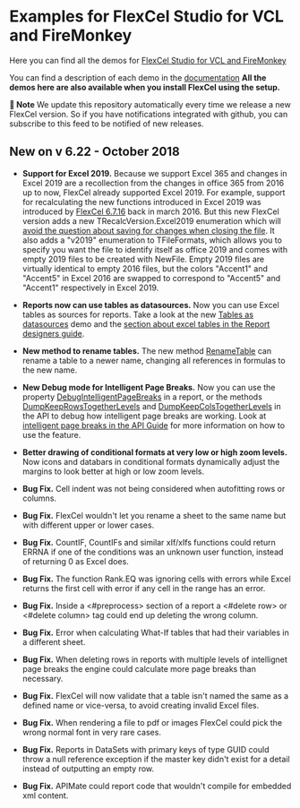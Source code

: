 ﻿# Examples for FlexCel Studio for VCL and FireMonkey

Here you can find all the demos for [FlexCel Studio for VCL and FireMonkey](http://www.tmssoftware.com/site/flexcel.asp)

You can find a description of each demo in the [documentation](http://www.tmssoftware.biz/flexcel/doc/vcl/index.html)
**All the demos here are also available when you install FlexCel using the setup.**

**:book: Note** We update this repository automatically every time we release a new FlexCel version. So if you have notifications integrated with github, you can subscribe to this feed to be notified of new releases.


## New on v 6.22 - October 2018


- **Support for Excel 2019.** Because we support Excel 365 and changes in Excel 2019 are a recollection from the changes in office 365 from 2016 up to now, FlexCel already supported Excel 2019. For example, support for recalculating the new functions introduced in Excel 2019 was introduced by [FlexCel 6.7.16](http://www.tmssoftware.biz/flexcel/doc/vcl/about/whatsnew.html#new-on-v-67160---march-2016) back in march 2016. But this new FlexCel version adds a new TRecalcVersion.Excel2019 enumeration which will [avoid the question about saving for changes when closing the file](http://www.tmssoftware.biz/flexcel/doc/vcl/guides/api-developer-guide.html#avoiding-the-want-to-save-your-changes-dialog-on-close). It also adds a "v2019" enumeration to TFileFormats, which allows you to specify you want the file to identify itself as office 2019 and comes with empty 2019 files to be created with NewFile. Empty 2019 files are virtually identical to empty 2016 files, but the colors "Accent1" and "Accent5" in Excel 2016 are swapped to correspond to "Accent5" and "Accent1" respectively in Excel 2019.

- **Reports now can use tables as datasources.** Now you can use Excel tables as sources for reports. Take a look at the new [Tables as datasources](http://www.tmssoftware.biz/flexcel/doc/vcl/samples/delphi/reports/tables-as-datasources/index.html) demo and the [section about excel tables in the Report designers guide](http://www.tmssoftware.biz/flexcel/doc/vcl/guides/reports-designer-guide.html#excel-table-bands).

- **New method to rename tables.** The new method [RenameTable](http://www.tmssoftware.biz/flexcel/doc/vcl/api/FlexCel.Core/TExcelFile/RenameTable.html) can rename a table to a newer name, changing all references in formulas to the new name.

- **New Debug mode for Intelligent Page Breaks.** Now you can use the property [DebugIntelligentPageBreaks](http://www.tmssoftware.biz/flexcel/doc/vcl/api/FlexCel.Report/TFlexCelReport/DebugIntelligentPageBreaks.html) in a report, or the methods [DumpKeepRowsTogetherLevels](http://www.tmssoftware.biz/flexcel/doc/vcl/api/FlexCel.Core/TExcelFile/DumpKeepRowsTogetherLevels.html) and [DumpKeepColsTogetherLevels](http://www.tmssoftware.biz/flexcel/doc/vcl/api/FlexCel.Core/TExcelFile/DumpKeepColsTogetherLevels.html) in the API to debug how intelligent page breaks are working. Look at [intelligent page breaks in the API Guide](http://www.tmssoftware.biz/flexcel/doc/vcl/guides/api-developer-guide.html#intelligent-page-breaks) for more information on how to use the feature.

- **Better drawing of conditional formats at very low or high zoom levels.** Now icons and databars in conditional formats dynamically adjust the margins to look better at high or low zoom levels.

- **Bug Fix.** Cell indent was not being considered when autofitting rows or columns.

- **Bug Fix.** FlexCel wouldn't let you rename a sheet to the same name but with different upper or lower cases.

- **Bug Fix.** CountIF, CountIFs and similar xIf/xIfs functions could return ERRNA if one of the conditions was an unknown user function, instead of returning 0 as Excel does.

- **Bug Fix.** The function Rank.EQ was ignoring cells with errors while Excel returns the first cell with error if any cell in the range has an error.

- **Bug Fix.** Inside a <#preprocess> section of a report a <#delete row> or <#delete column> tag could end up deleting the wrong column.

- **Bug Fix.** Error when calculating What-If tables that had their variables in a different sheet.

- **Bug Fix.** When deleting rows in reports with multiple levels of intellignet page breaks the engine could calculate more page breaks than necessary.

- **Bug Fix.** FlexCel will now validate that a table isn't named the same as a defined name or vice-versa, to avoid creating invalid Excel files.

- **Bug Fix.** When rendering a file to pdf or images FlexCel could pick the wrong normal font in very rare cases.

- **Bug Fix.** Reports in DataSets with primary keys of type GUID could throw a null reference exception if the master key didn't exist for a detail instead of outputting an empty row.

- **Bug Fix.** APIMate could report code that wouldn't compile for embedded xml content.

